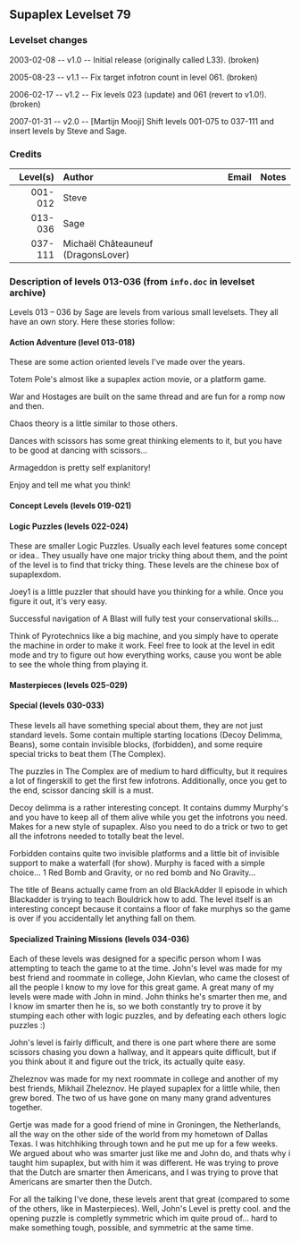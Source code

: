 ## Supaplex Levelset 79

### Levelset changes
2003-02-08 -- v1.0 -- Initial release (originally called L33). (broken)

2005-08-23 -- v1.1 -- Fix target infotron count in level 061. (broken)

2006-02-17 -- v1.2 -- Fix levels 023 (update) and 061 (revert to v1.0!). (broken)

2007-01-31 -- v2.0 -- [Martijn Mooji] Shift levels 001-075 to 037-111 and insert levels by Steve and Sage.

### Credits

Level(s) | Author                             | Email | Notes
--------:|:---------------------------------- |:----- |:-----
001-012  | Steve                              |       |
013-036  | Sage                               |       |
037-111  | Michaël Châteauneuf (DragonsLover) |       |


### Description of levels 013-036 (from `info.doc` in levelset archive)

Levels 013 – 036 by Sage are levels from various small levelsets. They all have an own story. Here these stories follow:

#### Action Adventure (level 013-018)

These are some action oriented levels I've made over the years.

Totem Pole's almost like a supaplex action movie, or a platform game. 

War and Hostages are built on the same thread and are fun for a romp now and then.

Chaos theory is a little similar to those others.

Dances with scissors has some great thinking elements to it, but you have to be good at dancing with scissors...

Armageddon is pretty self explanitory!

Enjoy and tell me what you think!

#### Concept Levels (levels 019-021)

#### Logic Puzzles (levels 022-024)

These are smaller Logic Puzzles. Usually each level features some concept or idea.. They usually have one major tricky 
thing about them, and the point of the level is to find that tricky thing. These levels are the chinese box of supaplexdom.

Joey1 is a little puzzler that should have you thinking for a while. Once you figure it out, it's very easy.

Successful navigation of A Blast will fully test your conservational skills...

Think of Pyrotechnics like a big machine, and you simply have to operate the machine in order to make it work. Feel free to 
look at the level in edit mode and try to figure out how everything works, cause you wont be able to see the whole thing 
from playing it.

#### Masterpieces (levels 025-029)

#### Special (levels 030-033)

These levels all have something special about them, they are not just standard levels. Some contain multiple starting 
locations (Decoy Delimma, Beans), some contain invisible blocks, (forbidden), and some require special tricks to beat them 
(The Complex).

The puzzles in The Complex are of medium to hard difficulty, but it requires a lot of fingerskill to get the first few 
infotrons. Additionally, once you get to the end, scissor dancing skill is a must.

Decoy delimma is a rather interesting concept. It contains dummy Murphy's and you have to keep all of them alive while you 
get the infotrons you need. Makes for a new style of supaplex. Also you need to do a trick or two to get all the infotrons 
needed to totally beat the level.

Forbidden contains quite two invisible platforms and a little bit of invisible support to make a waterfall (for show). 
Murphy is faced with a simple choice... 1 Red Bomb and Gravity, or no red bomb and No Gravity...

The title of Beans actually came from an old BlackAdder II episode in which Blackadder is trying to teach Bouldrick how to 
add. The level itself is an interesting concept because it contains a floor of fake murphys so the game is over if you 
accidentally let anything fall on them.

#### Specialized Training Missions (levels 034-036)

Each of these levels was designed for a specific person whom I was attempting to teach the game to at the time. John's level
was made for my best friend and roommate in college, John Kievlan, who came the closest of all the people I know to my love 
for this great game. A great many of my levels were made with John in mind. John thinks he's smarter then me, and I know im 
smarter then he is, so we both constantly try to prove it by stumping each other with logic puzzles, and by defeating each 
others logic puzzles :)

John's level is fairly difficult, and there is one part where there are some scissors chasing you down a hallway, and it 
appears quite difficult, but if you think about it and figure out the trick, its actually quite easy.

Zheleznov was made for my next roommate in college and another of my best friends, Mikhail Zheleznov. He played supaplex for
a little while, then grew bored. The two of us have gone on many many grand adventures together.

Gertje was made for a good friend of mine in Groningen, the Netherlands, all the way on the other side of the world from 
my hometown of Dallas Texas. I was hitchhiking through town and he put me up for a few weeks. We argued about who was 
smarter just like me and John do, and thats why i taught him supaplex, but with him it was different. He was trying to prove
that the Dutch are smarter then Americans, and I was trying to prove that Americans are smarter then the Dutch.

For all the talking I've done, these levels arent that great (compared to some of the others, like in Masterpieces). Well, 
John's Level is pretty cool. and the opening puzzle is completly symmetric which im quite proud of... hard to make something
tough, possible, and symmetric at the same time.
